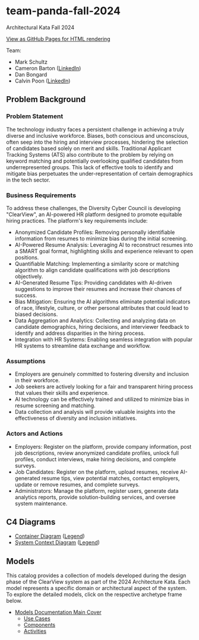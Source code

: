 # team-panda-fall-2024

Architectural Kata Fall 2024

[View as GitHub Pages for HTML rendering](https://markschultz.github.io/team-panda-fall-2024/)

Team:
  - Mark Schultz
  - Cameron Barton ([LinkedIn](https://www.linkedin.com/in/cameronbarton/))
  - Dan Bongard
  - Calvin Poon ([LinkedIn](https://www.linkedin.com/in/calvinpoon/))

## Problem Background
### Problem Statement
The technology industry faces a persistent challenge in achieving a truly diverse and inclusive workforce. Biases, both conscious and unconscious, often seep into the hiring and interview processes, hindering the selection of candidates based solely on merit and skills. Traditional Applicant Tracking Systems (ATS) also contribute to the problem by relying on keyword matching and potentially overlooking qualified candidates from underrepresented groups. This lack of effective tools to identify and mitigate bias perpetuates the under-representation of certain demographics in the tech sector.

### Business Requirements
To address these challenges, the Diversity Cyber Council is developing "ClearView", an AI-powered HR platform designed to promote equitable hiring practices. The platform's key requirements include:
- Anonymized Candidate Profiles: Removing personally identifiable information from resumes to minimize bias during the initial screening.
- AI-Powered Resume Analysis: Leveraging AI to reconstruct resumes into a SMART goal format, highlighting skills and experience relevant to open positions.
- Quantifiable Matching: Implementing a similarity score or matching algorithm to align candidate qualifications with job descriptions objectively.
- AI-Generated Resume Tips: Providing candidates with AI-driven suggestions to improve their resumes and increase their chances of success.
- Bias Mitigation: Ensuring the AI algorithms eliminate potential indicators of race, lifestyle, culture, or other personal attributes that could lead to biased decisions.
- Data Aggregation and Analytics: Collecting and analyzing data on candidate demographics, hiring decisions, and interviewer feedback to identify and address disparities in the hiring process.
- Integration with HR Systems: Enabling seamless integration with popular HR systems to streamline data exchange and workflow.

### Assumptions
- Employers are genuinely committed to fostering diversity and inclusion in their workforce.
- Job seekers are actively looking for a fair and transparent hiring process that values their skills and experience.
- AI technology can be effectively trained and utilized to minimize bias in resume screening and matching.
- Data collection and analysis will provide valuable insights into the effectiveness of diversity and inclusion initiatives.

### Actors and Actions
- Employers: Register on the platform, provide company information, post job descriptions, review anonymized candidate profiles, unlock full profiles, conduct interviews, make hiring decisions, and complete surveys.
- Job Candidates: Register on the platform, upload resumes, receive AI-generated resume tips, view potential matches, contact employers, update or remove resumes, and complete surveys.
- Administrators: Manage the platform, register users, generate data analytics reports, provide solution-building services, and oversee system maintenance.

## C4 Diagrams
- [Container Diagram](c4/C4%20-%20Container%20Diagram.jpeg) ([Legend](c4/C4%20-%20Container%20Diagram%20-%20Legend.jpeg))
- [System Context Diagram](c4/C4%20-%20System%20Context%20Diagram.jpeg) ([Legend](c4/C4%20-%20System%20Context%20Diagram%20-%20Legend.jpeg))

## Models
This catalog provides a collection of models developed during the design phase of the ClearView system as part of the 2024 Architecture Kata. Each model represents a specific domain or architectural aspect of the system. To explore the detailed models, click on the respective archetype frame below.

- [Models Documentation Main Cover](Models/index.html)
  - [Use Cases](Models/EARoot/EA1/EA1/EA12.html)
  - [Components](Models/EARoot/EA1/EA2/EA74.html)
  - [Activities](Models/EARoot/EA1/EA3/EA129.html)
